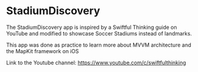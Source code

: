 # StadiumDiscovery
 The StadiumDiscovery app is inspired by a Swiftful Thinking guide on YouTube and modified to showcase Soccer Stadiums instead of landmarks.
 
 This app was done as practice to learn more about MVVM architecture and the MapKit framework on iOS

Link to the Youtube channel: https://www.youtube.com/c/swiftfulthinking
